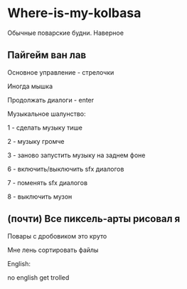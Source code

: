 # Where-is-my-kolbasa
Обычные поварские будни. Наверное

Пайгейм ван лав
-----
Основное управление - стрелочки

Иногда мышка

Продолжать диалоги - enter

Музыкальное шалунство:

1 - сделать музыку тише

2 - музыку громче

3 - заново запустить музыку на заднем фоне

6 - включить/выключить sfx диалогов

7 - поменять sfx диалогов

8 - выключить музон

(почти) Все пиксель-арты рисовал я
---

Повары с дробовиком это круто

Мне лень сортировать файлы

English:

no english get trolled 
